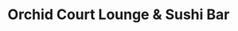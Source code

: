 ---
layout: place
title: "Orchid Court Lounge & Sushi Bar"
permalink: /florida/orlando/orchid-court-lounge-sushi-bar.html
stateAbbr: FL
stateName: Florida
cityName: Orlando
seo:
  name: "Orchid Court Lounge & Sushi Bar"
  type: Restaurant
  links: https://www.universalorlando.com/web/en/us/things-to-do/dining/orchid-court-lounge-and-sushi-bar
description: "Overlooking the pool, this airy lobby eatery serves breakfast in the morning & sushi at dinner. Orchid Court Lounge & Sushi Bar serves delicious sushi in Orlando, Florida. Try fresh Japanese dishes for a great dining experience. Available for, and dinner."
place_id: ChIJY6Sn5eN-54gRiLFAgFODLSg
photos:
  - name: >-
      places/ChIJY6Sn5eN-54gRiLFAgFODLSg/photos/AeeoHcLOZktHDsz92NRmmz7Rm_udahp4wJmanWbYFu7U-It9Yye6vnu7Oq65SRicM_eLKpGGEduHMwNCuj-AGTJIvrOjtRg9QjGvUzuioo4FM_JQc8FaiN0GrWjx0g8b7637M1d1-_0JAH1jXItdA90NoDu3q9AiZ95nss8Y_bD2ylKyKUIDvVY9IHdY_51g7Oha0wVgrondIkFLpQ34Ykcl07mOq9BsIPgFbMfdeAhiJ1vjAaFT0UKBdqcwOgtIvnPf9ukhblQ4iftwyX57mT49bNmqv_ThgHdISzjXfWumI2anuJhOQVYSC1EdSwu0soRGxtNNkGX0APSSFF_wDNZB8sUB75AsaCA1bCzAnEZmeLRMPmgdhySfb70iEEoiB7BEmXIvRsv4q7-tF3Av4fvckZqqUJY4X9nBzM7Dx4lEDViTxA
    widthPx: 3462
    heightPx: 1496
    authorAttributions:
      - displayName: Brian Morgan
        uri: https://maps.google.com/maps/contrib/102530637665121387457
        photoUri: >-
          https://lh3.googleusercontent.com/a-/ALV-UjXmBpGB3ScaE4AZ9tInTXW-ygTketYyI2I4rwvCVnc71UmT4H1H=s100-p-k-no-mo
    flagContentUri: >-
      https://www.google.com/local/imagery/report/?cb_client=maps_api_places.places_api&image_key=!1e10!2sCIHM0ogKEICAgICehamCbA&hl=en-US
    googleMapsUri: >-
      https://www.google.com/maps/place//data=!3m4!1e2!3m2!1sCIHM0ogKEICAgICehamCbA!2e10!4m2!3m1!1s0x88e77ee3e5a7a463:0x282d83538040b188
  - name: >-
      places/ChIJY6Sn5eN-54gRiLFAgFODLSg/photos/AeeoHcKkxicSxMfatMJKJIDvPKMuXT-5WVRnCKtG6y0I2LG-GkVUfXxZ9NnuyyolHEIyWk1jvHbL3VjW6Z51r1PTbGffBH6EI4glOmfO8px9VDaVfpkYVLSYvxSKm6MUsU-me7vhgMLCJLIt-4JdRTijDaVwTFUOHgZpX12tFrDinj22YZWbnOJV81sRS5kZBHvpBEP4-9R5CCBnTOn3uat-27bgDlAAhljxA1TiIrYIR_wz0cwS6aKqjeXdx4HkqoFqfYyiLvC8lZAQgm5oswnxJYfkAhKALrldZiO2Np-IHdiP8hID-DlTT6avEkaTse_0Mr-0m66KXpA8rlPdmOr8Bs9ZOvWGQ22p_WNE3RYJBPZ0I4R7uRgKvITFRoBKjJL0QErfVpUhkUF4Tr8zoCc7ww9UFEQW9rYFEFcutOBigjat9w
    widthPx: 4800
    heightPx: 2888
    authorAttributions:
      - displayName: Jonathon Love
        uri: https://maps.google.com/maps/contrib/116061256250074164934
        photoUri: >-
          https://lh3.googleusercontent.com/a/ACg8ocJpH9bj4geeNM0mxZWWGBLlSKi2Yo2w_BzLo5zUi96Gm_YRVA=s100-p-k-no-mo
    flagContentUri: >-
      https://www.google.com/local/imagery/report/?cb_client=maps_api_places.places_api&image_key=!1e10!2sCIHM0ogKEICAgIDj_LDaNg&hl=en-US
    googleMapsUri: >-
      https://www.google.com/maps/place//data=!3m4!1e2!3m2!1sCIHM0ogKEICAgIDj_LDaNg!2e10!4m2!3m1!1s0x88e77ee3e5a7a463:0x282d83538040b188
  - name: >-
      places/ChIJY6Sn5eN-54gRiLFAgFODLSg/photos/AeeoHcKVnFFdDqhb35V7pv-TRbot2gCrz5nj6w-h8pNpDIj8EOoUou0zfTBcP68EtU3SUKDikPs_yBcKrk1lM0DCBeh6Hjlv2xMEvrpXIEVqzXm7_nLteeV3ZvAgLqII6wTwBqU_9nLFbEyyh8wZLmkBOVMeqo1KBe1bDzHHYEw7DTMBNoDxDWM3DdTavBQER12uN5OF8Ag6p-lc36VE-K7Tc1G6ZlOmZgcKfXNgRc_8BULfBETk_Bg5mrPPa5HfJwuA7sIXjlvicY8XB352kIVN1mFU2Ymo7VQbd_8Kl5_Sd0USNYRmYU0CNChNSASrO6ru3pFnmzmWVMjcGTuWa--gjyNmTyfnQtskpzDWFkaNbR9DxSDUAX3-MG8jjp_rivxCxntyGCcFHOb5apa2DesFGJb7AqoCoWRIBESDiB4lw8s
    widthPx: 3951
    heightPx: 2903
    authorAttributions:
      - displayName: Chad Neilsen
        uri: https://maps.google.com/maps/contrib/114803314066223669233
        photoUri: >-
          https://lh3.googleusercontent.com/a-/ALV-UjWPifFjZB2QTZv1U2JHDaNjHUmxy7qy1EosvkrZIhnaS3LGqGHR=s100-p-k-no-mo
    flagContentUri: >-
      https://www.google.com/local/imagery/report/?cb_client=maps_api_places.places_api&image_key=!1e10!2sCIHM0ogKEICAgIDH1oDrGQ&hl=en-US
    googleMapsUri: >-
      https://www.google.com/maps/place//data=!3m4!1e2!3m2!1sCIHM0ogKEICAgIDH1oDrGQ!2e10!4m2!3m1!1s0x88e77ee3e5a7a463:0x282d83538040b188
  - name: >-
      places/ChIJY6Sn5eN-54gRiLFAgFODLSg/photos/AeeoHcIeknnAImQLxhpfnVDkJPTUFKwL-RxUh-cgps1vD8BmuARwe93k7Be_zx62_Vn9lVc5hV-JBLjpqR-XLYlCv313cNnVN9ypawjvcO-0V3uYI3n9q8dgeZvYXi88QUjDJ2WgDWSHmMhkcVwnJk3Vfp84RzSZpeElGngDC1-DKe9uphJKZRDOlXrFaiCPVs2Y_ur1VAWgZ4Kt3q0E5ikeHkIS_2rOMd-o1LkXG6L6aXGU95NHRLenDbQQQwnqeH8XA9nDMpjAI1dStMK_vL9FBq-uqV6WmSH3bMaQ_2hKYiZqESYTo46TNH7wDSO_ESCuulHyATVwYu76ySxAN-R36J9M5WYJfK23musrX0Z5qc26iARuFmu_O88CO7I3H4dwOjRLtsBwAP7oKy3dUbMP6xolWzDBU3QNJjfz5LVjIJ5Nrw
    widthPx: 3024
    heightPx: 4032
    authorAttributions:
      - displayName: K. Romig
        uri: https://maps.google.com/maps/contrib/109282317979894002880
        photoUri: >-
          https://lh3.googleusercontent.com/a-/ALV-UjVlOk_BmrIh2hO8YxW8aY3y-8jTdqFCEXJ8C2az0t5EcLETgocHMA=s100-p-k-no-mo
    flagContentUri: >-
      https://www.google.com/local/imagery/report/?cb_client=maps_api_places.places_api&image_key=!1e10!2sCIHM0ogKEICAgICTncaUKA&hl=en-US
    googleMapsUri: >-
      https://www.google.com/maps/place//data=!3m4!1e2!3m2!1sCIHM0ogKEICAgICTncaUKA!2e10!4m2!3m1!1s0x88e77ee3e5a7a463:0x282d83538040b188
  - name: >-
      places/ChIJY6Sn5eN-54gRiLFAgFODLSg/photos/AeeoHcJhP8CaUFJTKP-BJ9qGqDi-givzRTHjCyJ-TsuaKqKLwe2G6T57DQ0mmhxiVjaZfNtORH0wFURh4LTaH9ERb2eRiIugYiMh2ZbpTESvmbhMPqy-vAsu6QNBw-PvNoA5l_DwS97Y3bhj0l2HRHz2CGgPbhZkJ8nCWpoCW-F2gc2lDMt-8suk5jbNWam5CPt_OqzlQg9zOTFdqZ_uAfoOS0IisjWsQHTu0ZbDYoYsQjR4VqTgI7fhvWeyY62J-XZgaEBKmuA9hKsydsko5KW-QhAWiptIG3Rb5r0DvF3rTy_IycopqzhbAjFt0dnMUMA4SM3LiPKr1XBTuAggYlg8vP3R3CbCRBfccvqqpD2xnHp5_RUp7nhAv3onaSMYrygAlqnEEUQpzZ9Cis5c6HD4-3aeioPoYMDsftFOiHvGj5s
    widthPx: 4800
    heightPx: 3600
    authorAttributions:
      - displayName: Mike J
        uri: https://maps.google.com/maps/contrib/107585389935413250157
        photoUri: >-
          https://lh3.googleusercontent.com/a/ACg8ocJDJLpuTLnnRkKHpDH0vGFi49nxhwo9GdnwEfDrNBAlLSmH-g=s100-p-k-no-mo
    flagContentUri: >-
      https://www.google.com/local/imagery/report/?cb_client=maps_api_places.places_api&image_key=!1e10!2sCIHM0ogKEICAgMCo656Jeg&hl=en-US
    googleMapsUri: >-
      https://www.google.com/maps/place//data=!3m4!1e2!3m2!1sCIHM0ogKEICAgMCo656Jeg!2e10!4m2!3m1!1s0x88e77ee3e5a7a463:0x282d83538040b188
  - name: >-
      places/ChIJY6Sn5eN-54gRiLFAgFODLSg/photos/AeeoHcLiOBYnQSIW0RZxyIY67u06JvYUn4w5GOl5iqNXIMFAuH0a4UqxrcVRYceIeonPhU895NmRUKcvJwSx5tI6IWXEWZHeuSDH9VFOJfi2oAYPN_o9M3TA9fwDvO1xFxTvf-25KCKb0l5kr5nYE3bq-zuAQzxdS19GzqAplqSVytCFq_fyVpSYa8qACJW_-Udlpo5kC_v3_N_jbzGDFPBZxFnK-c417Sy8j6kb_lDZGjBxO6HZZ4Vi0DwTNK3QByUDPcjIR4JdshUizWBx-w54CvOdzH8wB7IpVaylMtHG1glo72HSI0qmGx9XJ2LdK0H0-BTB2bKmbNZY0zswZvcHPk3ik0NQ9f8PfTE0bNFj_77R-Q-uaH-ZbETpkgqzVEHpSnJKOy6XZnrKhuHHgE5mkvJ89PDnhnZ35EOkmM1JkfBW6Ffz
    widthPx: 3024
    heightPx: 4032
    authorAttributions:
      - displayName: LeeLee C
        uri: https://maps.google.com/maps/contrib/108533481798241169294
        photoUri: >-
          https://lh3.googleusercontent.com/a-/ALV-UjWsSVGGIuaNx4zMzrcCq-_TSA0ll6qxb4_OGHidtFouYz14QStEAA=s100-p-k-no-mo
    flagContentUri: >-
      https://www.google.com/local/imagery/report/?cb_client=maps_api_places.places_api&image_key=!1e10!2sCIHM0ogKEICAgICVrI_ajgE&hl=en-US
    googleMapsUri: >-
      https://www.google.com/maps/place//data=!3m4!1e2!3m2!1sCIHM0ogKEICAgICVrI_ajgE!2e10!4m2!3m1!1s0x88e77ee3e5a7a463:0x282d83538040b188
  - name: >-
      places/ChIJY6Sn5eN-54gRiLFAgFODLSg/photos/AeeoHcJ9S-1EAimf_mmi4sXSU9wVnVPhbnaYx_-lFTFtoBx7Rt0GaVf_mIn1TRYzAXb-Y6GxITXd-phn7LHWvLfjHrFQZ30Vkft6NtCxDFSSr1ZJLnn-w8CsOU_OkTjsVcA7p2XYF_8hI4aDP21gvY02jnTC1WyyzmolR_F-5892jgAMz8k-xvvx4ULWVz9WGwOh91v0CHjbDNBqKpmqTFFSUdjM-S9EZXZ1Tad4o8zZKvrZCJaN26KWiGSBK1ThQgdJIWpTr_tckMQisg4T-R-VC3sGgp8RxsngLFzKdx2No_gXwr9v00rcORQVHtD_iuFW_Z11jDShmn7XpZdo0aV_msKiHx_VxrHuhawkWeNqyslp1aVwlZ0Wb5AHTMrybJ76OzG9lIIEyNeKZNBlB4AIiL92mbWu6JsT5KRzXomgzvKzE7J6
    widthPx: 3024
    heightPx: 4032
    authorAttributions:
      - displayName: Sean McCune
        uri: https://maps.google.com/maps/contrib/107279690034987739176
        photoUri: >-
          https://lh3.googleusercontent.com/a-/ALV-UjWLR7jTeWEV84eaWLEEh3ZIOsf_8HhGhHZuKKdZaDmwcQ8_TJA3FA=s100-p-k-no-mo
    flagContentUri: >-
      https://www.google.com/local/imagery/report/?cb_client=maps_api_places.places_api&image_key=!1e10!2sCIHM0ogKEICAgIDb6c308gE&hl=en-US
    googleMapsUri: >-
      https://www.google.com/maps/place//data=!3m4!1e2!3m2!1sCIHM0ogKEICAgIDb6c308gE!2e10!4m2!3m1!1s0x88e77ee3e5a7a463:0x282d83538040b188
  - name: >-
      places/ChIJY6Sn5eN-54gRiLFAgFODLSg/photos/AeeoHcK4EM1ABY8fsuyN1KwdCabes8_s2da1dd0ZLd5tS-rMnYH18hxPed4lbOQs9BUiPqxZsGG_LnkI6z-_UmdjEr0k6sZRBoGXq_T18bO2vOXVzDH8KX1m9hyAPLDJnCoQ-T24PV3emTv5464TSXssE7KL5M7N-_z5yDPcIq3wteNsJQBZbye-w-zykGhykZjZO0OQVzdWMikS7awcJ3cDBc1fiA7FBeM6hEs3JmwZO49yj15NeKPwLDXiOTs15RZfUmQBM3FgOcGomlPzVmiVWBV85gdNRSDDIAy25qvH5d6N9JD3ZcG0P519YoYedmU2wDCYhKD7tRHZgWqIOMUEpV_LEeYr7nyIMZIA4D0b2InNtTXBkT2HmKe-Vh8pZTrsUPEtPwUvgHXB-NElU1_1D6IdnRVf86F2LhUE_DBSDFW3rPQk
    widthPx: 3072
    heightPx: 4080
    authorAttributions:
      - displayName: Jennifer Jones
        uri: https://maps.google.com/maps/contrib/100852246758656118725
        photoUri: >-
          https://lh3.googleusercontent.com/a-/ALV-UjXmimK-jLWIUB58n573fL8UtQGEShV47l3At_Hy_kz-bPE5CEhy7A=s100-p-k-no-mo
    flagContentUri: >-
      https://www.google.com/local/imagery/report/?cb_client=maps_api_places.places_api&image_key=!1e10!2sCIHM0ogKEICAgID744SRqwE&hl=en-US
    googleMapsUri: >-
      https://www.google.com/maps/place//data=!3m4!1e2!3m2!1sCIHM0ogKEICAgID744SRqwE!2e10!4m2!3m1!1s0x88e77ee3e5a7a463:0x282d83538040b188
  - name: >-
      places/ChIJY6Sn5eN-54gRiLFAgFODLSg/photos/AeeoHcKtb0KsYfS7xNgvStdbSspa7WOU0GmMLAsNs4bVT84LSFg1GMFgQ4vRZTy29AtZ7t_SITxYT3tCdSY_5HMfISH7BBs5mvDOuBIswKv6bHajFD3AMxN_K2BS57FXFmWJcJeGJbmuzx-ZSgmiQkhcb-sIZQ-kBOOt6Quxt0MmmUlpRWLpF5ZAAt76B7Dwot2WcAtnosYiSp3vBGtxxNLw4ej44DNUuXzsB0vBLRhlUV-_uIJ13BDiSkpOZquOjd0aiCCMxVweDh5FMZqLP3IzQ3enlqhp7Mfc04LaBDVnv90Unf1Eo4m6YGB3AAtED1ApkpYEy13-fegD1s7J1xgAJF4sibB4HzbUmw07B63CF14VisYoloL68e_Q6KAIiK9KNOk98aT_Bjiio6SgJrHS23nbHP9h6BZj3n_zSJcTSbekoQ
    widthPx: 3024
    heightPx: 4032
    authorAttributions:
      - displayName: K. Romig
        uri: https://maps.google.com/maps/contrib/109282317979894002880
        photoUri: >-
          https://lh3.googleusercontent.com/a-/ALV-UjVlOk_BmrIh2hO8YxW8aY3y-8jTdqFCEXJ8C2az0t5EcLETgocHMA=s100-p-k-no-mo
    flagContentUri: >-
      https://www.google.com/local/imagery/report/?cb_client=maps_api_places.places_api&image_key=!1e10!2sCIHM0ogKEICAgICTncaUCA&hl=en-US
    googleMapsUri: >-
      https://www.google.com/maps/place//data=!3m4!1e2!3m2!1sCIHM0ogKEICAgICTncaUCA!2e10!4m2!3m1!1s0x88e77ee3e5a7a463:0x282d83538040b188
  - name: >-
      places/ChIJY6Sn5eN-54gRiLFAgFODLSg/photos/AeeoHcLy1kC-8wS2D0kyX5_gzTMM_-CZsFRwHuhuLXE_Bd1JqMxbzNRU8lacyWGUoyG_RWCmXvw_PyNMyfp4GokPmNgBY7cka4uUV6Zf1g_7I9YS2CfkQtv4dKI2c5FeBVKX_WDuCO2HaXqYHJACRLYH9m_Wz1S79q-sQtgsL9BbshEBVimOED2sGt3WThj0RQA_nip5sXkwBDjPqFmkjtigbzCAHkmY0U4N6iJN31dR_lWrsVwYGPTO7p9iU9ThIN_GaI0gzDoVzRCx40OBjfYJ2QTdiHcvP7_QulUNz17tdV02HbgnPNHK3iqy8GSno_DUyKMtLg8xv_pxPXGkhPhqOozZnqLB1PBojIwdh8DKP0VfZD7XOKKmeXcHqwxSij-S4bw2x7905IniOakXlCmKtD00BnakfGGuumqSqMh_kCuuLaQv
    widthPx: 4032
    heightPx: 3024
    authorAttributions:
      - displayName: john “Florida MC5”
        uri: https://maps.google.com/maps/contrib/114470165605799457042
        photoUri: >-
          https://lh3.googleusercontent.com/a/ACg8ocKUM5NeAynBunkKRLaEVijqCaIPNCEED9dFzkUPv74PntW8GQ=s100-p-k-no-mo
    flagContentUri: >-
      https://www.google.com/local/imagery/report/?cb_client=maps_api_places.places_api&image_key=!1e10!2sCIHM0ogKEICAgIDytpPhkQE&hl=en-US
    googleMapsUri: >-
      https://www.google.com/maps/place//data=!3m4!1e2!3m2!1sCIHM0ogKEICAgIDytpPhkQE!2e10!4m2!3m1!1s0x88e77ee3e5a7a463:0x282d83538040b188
address: 6300 Hollywood Wy, Orlando, FL 32819, USA
street: 6300 Hollywood Wy
city: Orlando
state: FL
zip: '32819'
country: USA
neighborhood: Southwest Orlando
latitude: '28.468790'
longitude: '-81.467033'
accessibility_options:
  wheelchairAccessibleParking: true
  wheelchairAccessibleEntrance: true
  wheelchairAccessibleRestroom: true
  wheelchairAccessibleSeating: true
business_status: OPERATIONAL
name: Orchid Court Lounge & Sushi Bar
google_maps_links:
  directionsUri: >-
    https://www.google.com/maps/dir//''/data=!4m7!4m6!1m1!4e2!1m2!1m1!1s0x88e77ee3e5a7a463:0x282d83538040b188!3e0
  placeUri: https://maps.google.com/?cid=2895114530126344584
  writeAReviewUri: >-
    https://www.google.com/maps/place//data=!4m3!3m2!1s0x88e77ee3e5a7a463:0x282d83538040b188!12e1
  reviewsUri: >-
    https://www.google.com/maps/place//data=!4m4!3m3!1s0x88e77ee3e5a7a463:0x282d83538040b188!9m1!1b1
  photosUri: >-
    https://www.google.com/maps/place//data=!4m3!3m2!1s0x88e77ee3e5a7a463:0x282d83538040b188!10e5
primary_type: Sushi Restaurant
opening_hours:
  regular: null
  current: null
secondary_opening_hours:
  regular:
    weekdayDescriptions: null
    type: null
  current:
    weekdayDescriptions: null
    type: null
phone: (407) 503-3000
price_level: null
price_range: null
rating: '4.4'
rating_count: 0
website: >-
  https://www.universalorlando.com/web/en/us/things-to-do/dining/orchid-court-lounge-and-sushi-bar
reviews:
  - name: >-
      places/ChIJY6Sn5eN-54gRiLFAgFODLSg/reviews/ChZDSUhNMG9nS0VJQ0FnTUN3bmZIVkVBEAE
    relativePublishTimeDescription: 3 weeks ago
    rating: 5
    text:
      text: >-
        The food here was a 10/10. The wait for the food was a 2/10. We sat at
        the bar and we got our drinks pretty quickly. The bartenders seemed a
        bit bothered to wait on us. Not rude. But not friendly or helpful
        either. We ordered apps and 2 sushi rolls and we waited. And waited. It
        was not crowded at all when we got there and, while I’d did get busier,
        it was not a busy night. When we finally started to get annoyed the
        bartender said “let me check on your food” and it was magically brought
        out then. Our apps first then our rolls right behind them. My drink was
        nothing special - an old fashioned that tasted like bourbon over regular
        ice.

        The food, however, was delicious!! The tuna tartar and the tuna sushi
        app were amazing!

        Our rolls were fresh and delicious and (almost) worth the wait. I would
        return for the food.
      languageCode: en
    originalText:
      text: >-
        The food here was a 10/10. The wait for the food was a 2/10. We sat at
        the bar and we got our drinks pretty quickly. The bartenders seemed a
        bit bothered to wait on us. Not rude. But not friendly or helpful
        either. We ordered apps and 2 sushi rolls and we waited. And waited. It
        was not crowded at all when we got there and, while I’d did get busier,
        it was not a busy night. When we finally started to get annoyed the
        bartender said “let me check on your food” and it was magically brought
        out then. Our apps first then our rolls right behind them. My drink was
        nothing special - an old fashioned that tasted like bourbon over regular
        ice.

        The food, however, was delicious!! The tuna tartar and the tuna sushi
        app were amazing!

        Our rolls were fresh and delicious and (almost) worth the wait. I would
        return for the food.
      languageCode: en
    authorAttribution:
      displayName: Maureen Daly
      uri: https://www.google.com/maps/contrib/114756452788673241758/reviews
      photoUri: >-
        https://lh3.googleusercontent.com/a-/ALV-UjUhLk560ViSN06rNxEae_m3Th3mzO6fS9xLUuJ9yXlNv5pUdcfoxQ=s128-c0x00000000-cc-rp-mo-ba3
    publishTime: '2025-03-20T15:22:34.254535Z'
    flagContentUri: >-
      https://www.google.com/local/review/rap/report?postId=ChZDSUhNMG9nS0VJQ0FnTUN3bmZIVkVBEAE&d=17924085&t=1
    googleMapsUri: >-
      https://www.google.com/maps/reviews/data=!4m6!14m5!1m4!2m3!1sChZDSUhNMG9nS0VJQ0FnTUN3bmZIVkVBEAE!2m1!1s0x88e77ee3e5a7a463:0x282d83538040b188
  - name: >-
      places/ChIJY6Sn5eN-54gRiLFAgFODLSg/reviews/ChdDSUhNMG9nS0VJQ0FnSURIMW9EcnFRRRAB
    relativePublishTimeDescription: 7 months ago
    rating: 5
    text:
      text: >-
        My wife and I planned dinner here prior to a concert at Hard Rock on a
        Saturday evening. I can’t rate Orchid Court high enough- it was
        fantastic! My wife is a sushi lover and raved about the quality. The
        menu has plenty of standard and specialty roll options. The service was
        excellent, the ambiance was great, and they validate your parking. Can’t
        ask for anything more. We’ll definitely be returning for date night!
      languageCode: en
    originalText:
      text: >-
        My wife and I planned dinner here prior to a concert at Hard Rock on a
        Saturday evening. I can’t rate Orchid Court high enough- it was
        fantastic! My wife is a sushi lover and raved about the quality. The
        menu has plenty of standard and specialty roll options. The service was
        excellent, the ambiance was great, and they validate your parking. Can’t
        ask for anything more. We’ll definitely be returning for date night!
      languageCode: en
    authorAttribution:
      displayName: Chad Neilsen
      uri: https://www.google.com/maps/contrib/114803314066223669233/reviews
      photoUri: >-
        https://lh3.googleusercontent.com/a-/ALV-UjWPifFjZB2QTZv1U2JHDaNjHUmxy7qy1EosvkrZIhnaS3LGqGHR=s128-c0x00000000-cc-rp-mo-ba3
    publishTime: '2024-09-15T16:12:02.265849Z'
    flagContentUri: >-
      https://www.google.com/local/review/rap/report?postId=ChdDSUhNMG9nS0VJQ0FnSURIMW9EcnFRRRAB&d=17924085&t=1
    googleMapsUri: >-
      https://www.google.com/maps/reviews/data=!4m6!14m5!1m4!2m3!1sChdDSUhNMG9nS0VJQ0FnSURIMW9EcnFRRRAB!2m1!1s0x88e77ee3e5a7a463:0x282d83538040b188
  - name: >-
      places/ChIJY6Sn5eN-54gRiLFAgFODLSg/reviews/ChdDSUhNMG9nS0VJQ0FnSUNUbmNhVXNBRRAB
    relativePublishTimeDescription: 11 months ago
    rating: 3
    text:
      text: >-
        It’s alright. Sushi is fresh, however was not well put together. They
        unraveled each time we went to log them. If you order shrimp tempura,
        when you got to remove the tails that are on, it will pull the entire
        shrimp from the roll and it will fall apart. Tasted good, but unless
        they come up with a better way to get the sushi to stick together,
        you’re better off going to shoguns. Ours looked nothing like the photos
        in the reviews here. They did not add our eel sauce or spicy mayo on the
        sushi they threw all in the same box. They put it in containers on the
        side. The hostess was very attentive to us, but we were directed to the
        bar tenders who were too busy to take orders - leaving the hostess to
        take our order.


        Other than that, great open space for the atmosphere.
      languageCode: en
    originalText:
      text: >-
        It’s alright. Sushi is fresh, however was not well put together. They
        unraveled each time we went to log them. If you order shrimp tempura,
        when you got to remove the tails that are on, it will pull the entire
        shrimp from the roll and it will fall apart. Tasted good, but unless
        they come up with a better way to get the sushi to stick together,
        you’re better off going to shoguns. Ours looked nothing like the photos
        in the reviews here. They did not add our eel sauce or spicy mayo on the
        sushi they threw all in the same box. They put it in containers on the
        side. The hostess was very attentive to us, but we were directed to the
        bar tenders who were too busy to take orders - leaving the hostess to
        take our order.


        Other than that, great open space for the atmosphere.
      languageCode: en
    authorAttribution:
      displayName: K. Romig
      uri: https://www.google.com/maps/contrib/109282317979894002880/reviews
      photoUri: >-
        https://lh3.googleusercontent.com/a-/ALV-UjVlOk_BmrIh2hO8YxW8aY3y-8jTdqFCEXJ8C2az0t5EcLETgocHMA=s128-c0x00000000-cc-rp-mo-ba6
    publishTime: '2024-05-18T01:39:37.427072Z'
    flagContentUri: >-
      https://www.google.com/local/review/rap/report?postId=ChdDSUhNMG9nS0VJQ0FnSUNUbmNhVXNBRRAB&d=17924085&t=1
    googleMapsUri: >-
      https://www.google.com/maps/reviews/data=!4m6!14m5!1m4!2m3!1sChdDSUhNMG9nS0VJQ0FnSUNUbmNhVXNBRRAB!2m1!1s0x88e77ee3e5a7a463:0x282d83538040b188
  - name: >-
      places/ChIJY6Sn5eN-54gRiLFAgFODLSg/reviews/ChdDSUhNMG9nS0VJQ0FnSUNua0lMRzVnRRAB
    relativePublishTimeDescription: 6 months ago
    rating: 5
    text:
      text: >-
        My husband and I are here 1 night and loved it. Our server was awesome.
        It seemed like he was the only server with some help and he still
        crushed it. Our food was delicious and came out quick!
      languageCode: en
    originalText:
      text: >-
        My husband and I are here 1 night and loved it. Our server was awesome.
        It seemed like he was the only server with some help and he still
        crushed it. Our food was delicious and came out quick!
      languageCode: en
    authorAttribution:
      displayName: Smangela ZZ
      uri: https://www.google.com/maps/contrib/114841228445453373244/reviews
      photoUri: >-
        https://lh3.googleusercontent.com/a-/ALV-UjXqAlA7MMP56tEj6H9aM82fmZnICaNq8xPwk4xdYKtCG1PkbNc=s128-c0x00000000-cc-rp-mo-ba4
    publishTime: '2024-09-21T19:52:48.818941Z'
    flagContentUri: >-
      https://www.google.com/local/review/rap/report?postId=ChdDSUhNMG9nS0VJQ0FnSUNua0lMRzVnRRAB&d=17924085&t=1
    googleMapsUri: >-
      https://www.google.com/maps/reviews/data=!4m6!14m5!1m4!2m3!1sChdDSUhNMG9nS0VJQ0FnSUNua0lMRzVnRRAB!2m1!1s0x88e77ee3e5a7a463:0x282d83538040b188
  - name: >-
      places/ChIJY6Sn5eN-54gRiLFAgFODLSg/reviews/ChZDSUhNMG9nS0VJQ0FnSURqX0xEYUZnEAE
    relativePublishTimeDescription: 11 months ago
    rating: 5
    text:
      text: >-
        We have been enjoying their food and service for over a year now. The
        resort and this lounge/Sushi Bar is amazing. Every one of the staff are
        all so friendly and so nice. The food is so so fresh and so so tasty. We
        usually get the tuna tartare, edamame, the chef special roll and the
        dynamite roll. Our 5 year old even eats the tuna sashimi. He craves this
        place as much as we do. We can’t wait to go back almost every other
        week.
      languageCode: en
    originalText:
      text: >-
        We have been enjoying their food and service for over a year now. The
        resort and this lounge/Sushi Bar is amazing. Every one of the staff are
        all so friendly and so nice. The food is so so fresh and so so tasty. We
        usually get the tuna tartare, edamame, the chef special roll and the
        dynamite roll. Our 5 year old even eats the tuna sashimi. He craves this
        place as much as we do. We can’t wait to go back almost every other
        week.
      languageCode: en
    authorAttribution:
      displayName: Jonathon Love
      uri: https://www.google.com/maps/contrib/116061256250074164934/reviews
      photoUri: >-
        https://lh3.googleusercontent.com/a/ACg8ocJpH9bj4geeNM0mxZWWGBLlSKi2Yo2w_BzLo5zUi96Gm_YRVA=s128-c0x00000000-cc-rp-mo-ba3
    publishTime: '2024-04-30T18:19:27.038360Z'
    flagContentUri: >-
      https://www.google.com/local/review/rap/report?postId=ChZDSUhNMG9nS0VJQ0FnSURqX0xEYUZnEAE&d=17924085&t=1
    googleMapsUri: >-
      https://www.google.com/maps/reviews/data=!4m6!14m5!1m4!2m3!1sChZDSUhNMG9nS0VJQ0FnSURqX0xEYUZnEAE!2m1!1s0x88e77ee3e5a7a463:0x282d83538040b188
parking_options:
  paidParkingLot: true
payment_options:
  acceptsCreditCards: true
  acceptsDebitCards: true
  acceptsCashOnly: false
  acceptsNfc: true
allow_dogs: null
curbside_pickup: false
delivery: false
dine_in: true
good_for_children: null
good_for_groups: true
good_for_sports: null
live_music: false
menu_for_children: true
outdoor_seating: false
reservable: true
restroom: true
serves_beer: true
serves_breakfast: false
serves_brunch: false
serves_cocktails: true
serves_coffee: null
serves_dinner: true
serves_dessert: true
serves_lunch: false
serves_vegetarian_food: true
serves_wine: true
takeout: null
update_category: essentials
summary: >-
  Overlooking the pool, this airy lobby eatery serves breakfast in the morning &
  sushi at dinner.

---